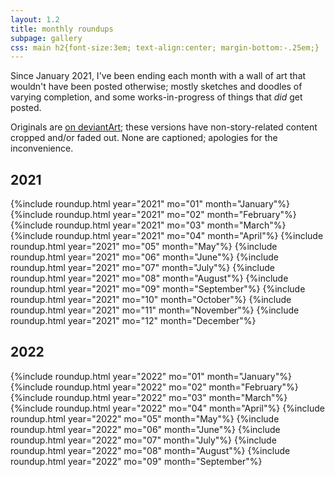 ```yaml
---
layout: 1.2
title: monthly roundups
subpage: gallery
css: main h2{font-size:3em; text-align:center; margin-bottom:-.25em;}
---
```

Since January 2021, I've been ending each month with a wall of art that wouldn't have been posted otherwise; mostly sketches and doodles of varying completion, and some works-in-progress of things that *did* get posted.

Originals are [on deviantArt](https://www.deviantart.com/a-flyleaf/gallery/81345929/compilation-stuff); these versions have non-story-related content cropped and/or faded out. None are captioned; apologies for the inconvenience.

## 2021
<section id="gallery" class="artwall roundup">
	{%include roundup.html year="2021" mo="01" month="January"%}
	{%include roundup.html year="2021" mo="02" month="February"%}
	{%include roundup.html year="2021" mo="03" month="March"%}
	{%include roundup.html year="2021" mo="04" month="April"%}
	{%include roundup.html year="2021" mo="05" month="May"%}
	{%include roundup.html year="2021" mo="06" month="June"%}
	{%include roundup.html year="2021" mo="07" month="July"%}
	{%include roundup.html year="2021" mo="08" month="August"%}
	{%include roundup.html year="2021" mo="09" month="September"%}
	{%include roundup.html year="2021" mo="10" month="October"%}
	{%include roundup.html year="2021" mo="11" month="November"%}
	{%include roundup.html year="2021" mo="12" month="December"%}
</section>

## 2022
<section id="gallery" class="artwall roundup">
	{%include roundup.html year="2022" mo="01" month="January"%}
	{%include roundup.html year="2022" mo="02" month="February"%}
	{%include roundup.html year="2022" mo="03" month="March"%}
	{%include roundup.html year="2022" mo="04" month="April"%}
	{%include roundup.html year="2022" mo="05" month="May"%}
	{%include roundup.html year="2022" mo="06" month="June"%}
	{%include roundup.html year="2022" mo="07" month="July"%}
	{%include roundup.html year="2022" mo="08" month="August"%}
	{%include roundup.html year="2022" mo="09" month="September"%}<!--
	{%include roundup.html year="2022" mo="10" month="October"%}
	{%include roundup.html year="2022" mo="11" month="November"%}
	{%include roundup.html year="2022" mo="12" month="December"%}-->
</section>

<!--note to self: anything with J+KL takes thumbnail priority, but something finished/in full color would be nice. barring that, a somehow-representative sketch that DOESN'T include J/KL. no text ideal-->